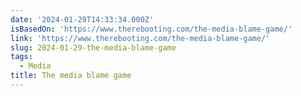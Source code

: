 ```yaml
---
date: '2024-01-29T14:33:34.000Z'
isBasedOn: 'https://www.therebooting.com/the-media-blame-game/'
link: 'https://www.therebooting.com/the-media-blame-game/'
slug: 2024-01-29-the-media-blame-game
tags:
  - Media
title: The media blame game
---
```


